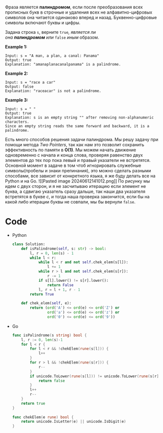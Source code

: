 Фраза является **палиндромом**, если после преобразования всех прописных букв в строчные и удаления всех не алфавитно-цифровых символов она читается одинаково вперед и назад. Буквенно-цифровые символы включают буквы и цифры.

Задана строка `s`, верните `true`_, является ли она **палиндромом** или_ `false` _иным_ образом.

**Example 1:**
```
Input: s = "A man, a plan, a canal: Panama"
Output: true
Explanation: "amanaplanacanalpanama" is a palindrome.
```

**Example 2:**
```
Input: s = "race a car"
Output: false
Explanation: "raceacar" is not a palindrome.
```

**Example 3:**
```
Input: s = " "
Output: true
Explanation: s is an empty string "" after removing non-alphanumeric characters.
Since an empty string reads the same forward and backward, it is a palindrome.
```

Есть много способов решения задачи палиндрома. Мы решу задачу при помощи метода *Two Pointers*, так как нам это позволит сохранить эффективность по памяти в **O(1)**. Мы можем начать движение одновременно с начала и конца слова, проверяя равенство двух элементов до тех пор пока левый и правый указатели не встретятся. Основной момент в задаче в том чтоб игнорировать служебные символы(пробелы и знаки препинания), это можно сделать разными способами, все зависит от конкретного языка, я же буду делать все на Python и на Go. 
![[Pasted image 20240612141012.png]]
По рисунку мы идем с двух сторон, и я не засчитываю итерацию если элемент не буква, а сдвигаю указатель сразу дальше, так наши два указателя встретятся в букве *c*, и тогда наша проверка закончится, если бы на какой либо итерации буквы не совпали, мы бы вернули `false`.

# Code

- Python
	```python
	class Solution: 
		def isPalindrome(self, s: str) -> bool: 
			l, r = 0, len(s) - 1 
			while l < r: 
				while l < r and not self.chek_elem(s[l]): 
					l += 1 
				while r > l and not self.chek_elem(s[r]): 
					r -= 1 
				if s[l].lower() != s[r].lower(): 
					return False 
				l, r = l + 1, r - 1 
			return True 
			
		def chek_elem(self, e): 
			return (ord('A') <= ord(e) <= ord('Z') or 
					ord('a') <= ord(e) <= ord('z') or 
					ord('0') <= ord(e) <= ord('9'))
	```

- Go
	```go
	func isPalindrome(s string) bool {
	    l, r := 0, len(s)-1
	    for l < r {
	        for l < r && !chekElem(rune(s[l])) {
	            l++
	        }
	        for r > l && !chekElem(rune(s[r])) {
	            r--
	        }
	        if unicode.ToLower(rune(s[l])) != unicode.ToLower(rune(s[r])) {
	            return false
	        }
	        l++
	        r--
	    }
	    return true
	}
	  
	func chekElem(e rune) bool {
	    return unicode.IsLetter(e) || unicode.IsDigit(e)
	}
	```